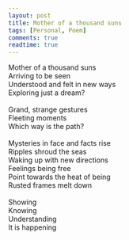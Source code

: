 ```yaml
---
layout: post
title: Mother of a thousand suns
tags: [Personal, Poem]
comments: true
readtime: true
---
```


Mother of a thousand suns\
Arriving to be seen\
Understood and felt in new ways\
Exploring just a dream?\
\
Grand, strange gestures\
Fleeting moments\
Which way is the path?\
\
Mysteries in face and facts rise\
Ripples shroud the seas\
Waking up with new directions\
Feelings being free\
Point towards the heat of being\
Rusted frames melt down\
\
Showing\
Knowing\
Understanding\
It is happening

